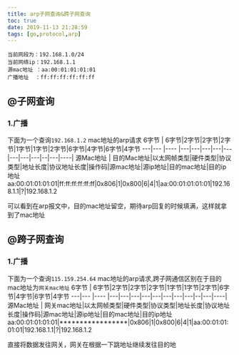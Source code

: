 ```yaml
---
title: arp子网查询&跨子网查询
toc: true
date: 2019-11-13 21:28:59
tags: [go,protocol,arp]
---
```

```
当前网段为：192.168.1.0/24
当前网络ip：192.168.1.1
源mac地址 ：aa:00:01:01:01:01
广播地址  ：ff:ff:ff:ff:ff:ff
```
## @子网查询
### 1.广播
下面为一个查询`192.168.1.2` mac地址的arp请求
6字节 |  6字节|2字节|2字节|2字节|1字节|1字节|2字节|6字节|4字节|6字节|4字节
---|---       |---- |---|---|---|---|---|---|---|---|--|---|----|
源Mac地址 | 目的Mac地址|以太网帧类型|硬件类型|协议类型|地址长度|协议地址长度|操作码|源mac地址|源ip地址|目的mac地址|目的ip地址
aa:00:01:01:01:01|ff:ff:ff:ff:ff:ff|0x806|1|0x800|6|4|1|aa:00:01:01:01:01|192.168.1.1|?|192.168.1.2

可以看到在arp报文中，目的mac地址留空，期待arp回复的时候填满，这样就拿到了mac地址

## @跨子网查询
### 1.广播
下面为一个查询`115.159.254.64` mac地址的arp请求,跨子网通信区别在于目的mac地址为`网关mac地址`
6字节 |  6字节|2字节|2字节|2字节|1字节|1字节|2字节|6字节|4字节|6字节|4字节
---|---       |---- |---|---|---|---|---|---|---|---|--|---|----|
源Mac地址 | 网关mac地址|以太网帧类型|硬件类型|协议类型|地址长度|协议地址长度|操作码|源mac地址|源ip地址|目的mac地址|目的ip地址
aa:00:01:01:01:01|*****************|0x806|1|0x800|6|4|1|aa:00:01:01:01:01|192.168.1.1|?|192.168.1.2

直接将数据发往网关，网关在根据一下跳地址继续发往目的地

